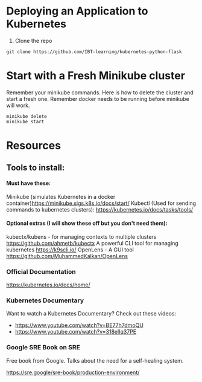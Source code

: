 # Deploying an Application to Kubernetes

1. Clone the repo
```
git clone https://github.com/IBT-learning/kubernetes-python-flask
```

# Start with a Fresh Minikube cluster

Remember your minikube commands. Here is how to delete the cluster and start a fresh one. Remember docker needs to be running before minikube will work.
```
minikube delete
minikube start
```

# Resources

## Tools to install:

#### Must have these:
Minikube (simulates Kubernetes in a docker container)https://minikube.sigs.k8s.io/docs/start/
Kubectl (Used for sending commands to kubernetes clusters): https://kubernetes.io/docs/tasks/tools/

#### Optional extras (I will show these off but you don't need them):
kubectx/kubens - for managing contexts to multiple clusters https://github.com/ahmetb/kubectx
A powerful CLI tool for managing kubernetes https://k9scli.io/
OpenLens - A GUI tool https://github.com/MuhammedKalkan/OpenLens

### Official Documentation
https://kubernetes.io/docs/home/


### Kubernetes Documentary
Want to watch a Kubernetes Documentary? Check out these videos:

- https://www.youtube.com/watch?v=BE77h7dmoQU
- https://www.youtube.com/watch?v=318elIq37PE


### Google SRE Book on SRE
Free book from Google. Talks about the need for a self-healing system.

https://sre.google/sre-book/production-environment/

